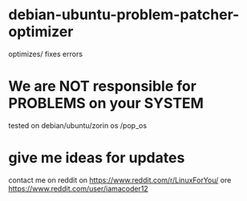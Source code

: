 # debian-ubuntu-problem-patcher-optimizer
optimizes/ fixes errors
# We are NOT responsible for PROBLEMS on your SYSTEM
tested on debian/ubuntu/zorin os /pop_os
# give me ideas for updates 
contact me on reddit on https://www.reddit.com/r/LinuxForYou/ ore https://www.reddit.com/user/iamacoder12
